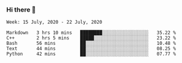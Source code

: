### Hi there 👋

<!--
**avinal/avinal** is a ✨ _special_ ✨ repository because its `README.md` (this file) appears on your GitHub profile.

Here are some ideas to get you started:

- 🔭 I’m currently working on ...
- 🌱 I’m currently learning ...
- 👯 I’m looking to collaborate on ...
- 🤔 I’m looking for help with ...
- 💬 Ask me about ...
- 📫 How to reach me: ...
- 😄 Pronouns: ...
- ⚡ Fun fact: ...
-->

<!--START_SECTION:waka-->
```text
Week: 15 July, 2020 - 22 July, 2020

Markdown   3 hrs 10 mins   ████████░░░░░░░░░░░░░░░░░   35.22 % 
C++        2 hrs 5 mins    █████░░░░░░░░░░░░░░░░░░░░   23.22 % 
Bash       56 mins         ██░░░░░░░░░░░░░░░░░░░░░░░   10.48 % 
Text       44 mins         ██░░░░░░░░░░░░░░░░░░░░░░░   08.25 % 
Python     42 mins         ██░░░░░░░░░░░░░░░░░░░░░░░   07.77 %
```
<!--END_SECTION:waka-->
